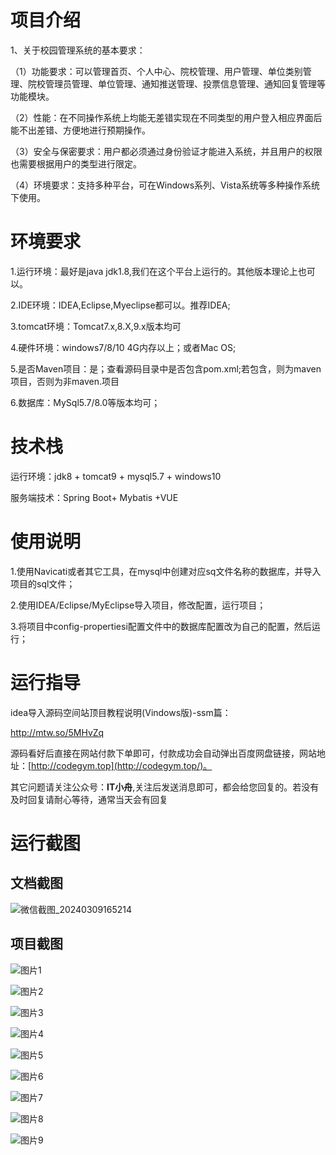 # 项目介绍

1、关于校园管理系统的基本要求： 



（1）功能要求：可以管理首页、个人中心、院校管理、用户管理、单位类别管理、院校管理员管理、单位管理、通知推送管理、投票信息管理、通知回复管理等功能模块。 

（2）性能：在不同操作系统上均能无差错实现在不同类型的用户登入相应界面后能不出差错、方便地进行预期操作。 

（3）安全与保密要求：用户都必须通过身份验证才能进入系统，并且用户的权限也需要根据用户的类型进行限定。 

（4）环境要求：支持多种平台，可在Windows系列、Vista系统等多种操作系统下使用。



# 环境要求

1.运行环境：最好是java jdk1.8,我们在这个平台上运行的。其他版本理论上也可以。 

2.IDE环境：IDEA,Eclipse,Myeclipse都可以。推荐IDEA; 

3.tomcat环境：Tomcat7.x,8.X,9.x版本均可 

4.硬件环境：windows7/8/10 4G内存以上；或者Mac OS; 

5.是否Maven项目：是；查看源码目录中是否包含pom.xml;若包含，则为maven项目，否则为非maven.项目 

6.数据库：MySql5.7/8.0等版本均可；



# 技术栈

运行环境：jdk8 + tomcat9 + mysql5.7 + windows10

服务端技术：Spring Boot+ Mybatis +VUE



# 使用说明

1.使用Navicati或者其它工具，在mysql中创建对应sq文件名称的数据库，并导入项目的sql文件； 

2.使用IDEA/Eclipse/MyEclipse导入项目，修改配置，运行项目； 

3.将项目中config-propertiesi配置文件中的数据库配置改为自己的配置，然后运行；

# 运行指导

idea导入源码空间站顶目教程说明(Vindows版)-ssm篇：

http://mtw.so/5MHvZq 

源码看好后直接在网站付款下单即可，付款成功会自动弹出百度网盘链接，网站地址：[http://codegym.top](http://codegym.top/)。 

其它问题请关注公众号：**IT小舟**,关注后发送消息即可，都会给您回复的。若没有及时回复请耐心等待，通常当天会有回复

# 运行截图



## 文档截图

![微信截图_20240309165214](https://gulimallcativen.oss-cn-shenzhen.aliyuncs.com/bishe/%E5%BE%AE%E4%BF%A1%E6%88%AA%E5%9B%BE_20240309165214.png)

## 项目截图

![图片1](https://gulimallcativen.oss-cn-shenzhen.aliyuncs.com/bishe/%E5%9B%BE%E7%89%871.png)

![图片2](https://gulimallcativen.oss-cn-shenzhen.aliyuncs.com/bishe/%E5%9B%BE%E7%89%872.png)

![图片3](https://gulimallcativen.oss-cn-shenzhen.aliyuncs.com/bishe/%E5%9B%BE%E7%89%873.png)

![图片4](https://gulimallcativen.oss-cn-shenzhen.aliyuncs.com/bishe/%E5%9B%BE%E7%89%874.png)

![图片5](https://gulimallcativen.oss-cn-shenzhen.aliyuncs.com/bishe/%E5%9B%BE%E7%89%875.png)

![图片6](https://gulimallcativen.oss-cn-shenzhen.aliyuncs.com/bishe/%E5%9B%BE%E7%89%876.png)

![图片7](https://gulimallcativen.oss-cn-shenzhen.aliyuncs.com/bishe/%E5%9B%BE%E7%89%877.png)

![图片8](https://gulimallcativen.oss-cn-shenzhen.aliyuncs.com/bishe/%E5%9B%BE%E7%89%878.png)

![图片9](https://gulimallcativen.oss-cn-shenzhen.aliyuncs.com/bishe/%E5%9B%BE%E7%89%879.png)
